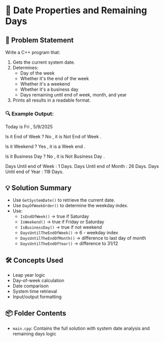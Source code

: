 # 📅 Date Properties and Remaining Days

## 🧩 Problem Statement
Write a C++ program that:
1. Gets the current system date.
2. Determines:
   - Day of the week
   - Whether it's the end of the week
   - Whether it's a weekend
   - Whether it's a business day
   - Days remaining until end of week, month, and year
3. Prints all results in a readable format.

### 🔍 Example Output:
Today is Fri , 5/9/2025

Is it End of Week ? No , it is Not End of Week .

Is it Weekend ? Yes , it is a Week end .

Is it Business Day ? No , it is Not Business Day .

Days Until end of Week : 1 Days. 
Days Until end of Month : 26 Days. 
Days Until end of Year : 118 Days.


## 💡 Solution Summary
- Use `GetSystemDate()` to retrieve the current date.
- Use `DayOfWeekOrder()` to determine the weekday index.
- Use:
  - `IsEndOfWeek()` → true if Saturday
  - `IsWeekend()` → true if Friday or Saturday
  - `IsBusinessDay()` → true if not weekend
  - `DaysUntilTheEndOfWeek()` → 6 - weekday index
  - `DaysUntilTheEndOfMonth()` → difference to last day of month
  - `DaysUntilTheEndOfYear()` → difference to 31/12

## 🛠️ Concepts Used
- Leap year logic  
- Day-of-week calculation  
- Date comparison  
- System time retrieval  
- Input/output formatting  

## 📦 Folder Contents
- `main.cpp`: Contains the full solution with system date analysis and remaining days logic
